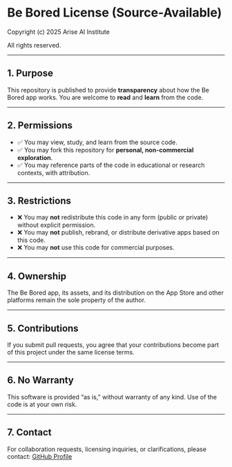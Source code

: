 # Be Bored License (Source-Available)

Copyright (c) 2025 Arise AI Institute

All rights reserved.

---

## 1. Purpose
This repository is published to provide **transparency** about how the Be Bored app works.
You are welcome to **read** and **learn** from the code.

---

## 2. Permissions
- ✅ You may view, study, and learn from the source code.
- ✅ You may fork this repository for **personal, non-commercial exploration**.
- ✅ You may reference parts of the code in educational or research contexts, with attribution.

---

## 3. Restrictions
- ❌ You may **not** redistribute this code in any form (public or private) without explicit permission.
- ❌ You may **not** publish, rebrand, or distribute derivative apps based on this code.
- ❌ You may **not** use this code for commercial purposes.

---

## 4. Ownership
The Be Bored app, its assets, and its distribution on the App Store and other platforms remain the sole property of the author.

---

## 5. Contributions
If you submit pull requests, you agree that your contributions become part of this project under the same license terms.

---

## 6. No Warranty
This software is provided “as is,” without warranty of any kind.
Use of the code is at your own risk.

---

## 7. Contact
For collaboration requests, licensing inquiries, or clarifications, please contact:
[GitHub Profile](https://github.com/wb-shmuel)
